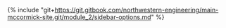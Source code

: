 {% include "git+https://git.gitbook.com/northwestern-engineering/main-mccormick-site.git/module_2/sidebar-options.md" %}


